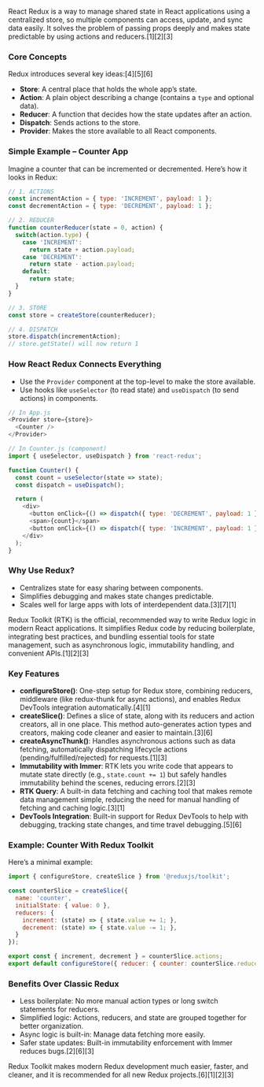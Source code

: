 React Redux is a way to manage shared state in React applications using a centralized store, so multiple components can access, update, and sync data easily. It solves the problem of passing props deeply and makes state predictable by using actions and reducers.[1][2][3]

### Core Concepts

Redux introduces several key ideas:[4][5][6]

- **Store**: A central place that holds the whole app’s state.
- **Action**: A plain object describing a change (contains a `type` and optional data).
- **Reducer**: A function that decides how the state updates after an action.
- **Dispatch**: Sends actions to the store.
- **Provider**: Makes the store available to all React components.

### Simple Example – Counter App

Imagine a counter that can be incremented or decremented. Here’s how it looks in Redux:

```js
// 1. ACTIONS
const incrementAction = { type: 'INCREMENT', payload: 1 };
const decrementAction = { type: 'DECREMENT', payload: 1 };

// 2. REDUCER
function counterReducer(state = 0, action) {
  switch(action.type) {
    case 'INCREMENT':
      return state + action.payload;
    case 'DECREMENT':
      return state - action.payload;
    default:
      return state;
  }
}

// 3. STORE
const store = createStore(counterReducer);

// 4. DISPATCH
store.dispatch(incrementAction);
// store.getState() will now return 1
```


### How React Redux Connects Everything

- Use the `Provider` component at the top-level to make the store available.
- Use hooks like `useSelector` (to read state) and `useDispatch` (to send actions) in components.

```js
// In App.js
<Provider store={store}>
  <Counter />
</Provider>

// In Counter.js (component)
import { useSelector, useDispatch } from 'react-redux';

function Counter() {
  const count = useSelector(state => state);
  const dispatch = useDispatch();

  return (
    <div>
      <button onClick={() => dispatch({ type: 'DECREMENT', payload: 1 })}>-</button>
      <span>{count}</span>
      <button onClick={() => dispatch({ type: 'INCREMENT', payload: 1 })}>+</button>
    </div>
  );
}
```


### Why Use Redux?

- Centralizes state for easy sharing between components.
- Simplifies debugging and makes state changes predictable.
- Scales well for large apps with lots of interdependent data.[3][7][1]


Redux Toolkit (RTK) is the official, recommended way to write Redux logic in modern React applications. It simplifies Redux code by reducing boilerplate, integrating best practices, and bundling essential tools for state management, such as asynchronous logic, immutability handling, and convenient APIs.[1][2][3]

### Key Features

- **configureStore()**: One-step setup for Redux store, combining reducers, middleware (like redux-thunk for async actions), and enables Redux DevTools integration automatically.[4][1]
- **createSlice()**: Defines a slice of state, along with its reducers and action creators, all in one place. This method auto-generates action types and creators, making code cleaner and easier to maintain.[3][6]
- **createAsyncThunk()**: Handles asynchronous actions such as data fetching, automatically dispatching lifecycle actions (pending/fulfilled/rejected) for requests.[1][3]
- **Immutability with Immer**: RTK lets you write code that appears to mutate state directly (e.g., `state.count += 1`) but safely handles immutability behind the scenes, reducing errors.[2][3]
- **RTK Query**: A built-in data fetching and caching tool that makes remote data management simple, reducing the need for manual handling of fetching and caching logic.[3][1]
- **DevTools Integration**: Built-in support for Redux DevTools to help with debugging, tracking state changes, and time travel debugging.[5][6]

### Example: Counter With Redux Toolkit

Here’s a minimal example:

```js
import { configureStore, createSlice } from '@reduxjs/toolkit';

const counterSlice = createSlice({
  name: 'counter',
  initialState: { value: 0 },
  reducers: {
    increment: (state) => { state.value += 1; },
    decrement: (state) => { state.value -= 1; },
  }
});

export const { increment, decrement } = counterSlice.actions;
export default configureStore({ reducer: { counter: counterSlice.reducer } });
```


### Benefits Over Classic Redux

- Less boilerplate: No more manual action types or long switch statements for reducers.
- Simplified logic: Actions, reducers, and state are grouped together for better organization.
- Async logic is built-in: Manage data fetching more easily.
- Safer state updates: Built-in immutability enforcement with Immer reduces bugs.[2][6][3]

Redux Toolkit makes modern Redux development much easier, faster, and cleaner, and it is recommended for all new Redux projects.[6][1][2][3]

